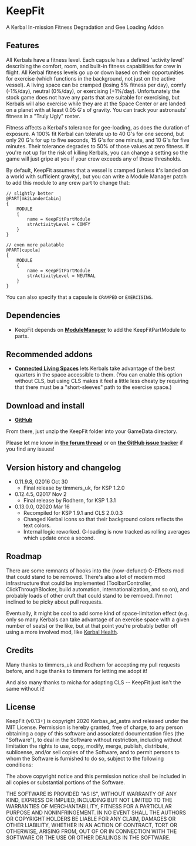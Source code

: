 # KeepFit

A Kerbal In-mission Fitness Degradation and Gee Loading Addon

## Features

All Kerbals have a fitness level.  Each capsule has a defined 'activity level' describing the comfort, room, and built-in fitness capabilities for crew in flight.  All Kerbal fitness levels go up or down based on their opportunities for exercise (which functions in the background, not just on the active vessel).  A living space can be cramped (losing 5% fitness per day), comfy (-1%/day), neutral (0%/day), or exercising (+1%/day).  Unfortunately the stock game does not have any parts that are suitable for exercising, but Kerbals will also exercise while they are at the Space Center or are landed on a planet with at least 0.05 G's of gravity.  You can track your astronauts' fitness in a "Truly Ugly" roster.

Fitness affects a Kerbal's tolerance for gee-loading, as does the duration of exposure.  A 100% fit Kerbal can tolerate up to 40 G's for one second, but only 20 G's for up to five seconds, 15 G's for one minute, and 10 G's for five minutes.  Their tolerance degrades to 50% of those values at zero fitness.  If you're not up for the risk of killing Kerbals, you can change a setting so the game will just gripe at you if your crew exceeds any of those thresholds.

By default, KeepFit assumes that a vessel is cramped (unless it's landed on a world with sufficient gravity), but you can write a Module Manager patch to add this module to any crew part to change that:

```
// slightly better
@PART[mk2LanderCabin]
{
	MODULE
	{
		name = KeepFitPartModule
		strActivityLevel = COMFY
	}
}

// even more palatable
@PART[cupola]
{
	MODULE
	{
		name = KeepFitPartModule
		strActivityLevel = NEUTRAL
	}
}
```

You can also specify that a capsule is ```CRAMPED``` or ```EXERCISING```.

## Dependencies

- KeepFit depends on **[ModuleManager](https://forum.kerbalspaceprogram.com/index.php?/topic/50533-18x-19x-module-manager-413-november-30th-2019-right-to-ludicrous-speed/)** to add the KeepFitPartModule to parts.

## Recommended addons

- **[Connected Living Spaces](https://forum.kerbalspaceprogram.com/index.php?/topic/192130-191-connected-living-spaces-adopted-2003-2020-03-04/)** lets Kerbals take advantage of the best quarters in the space accessible to them.  (You can enable this option without CLS, but using CLS makes it feel a little less cheaty by requiring that there must be a "short-sleeves" path to the exercise space.)

## Download and install

- **[GitHub](https://github.com/Kerbas-ad-astra/Timmers_KSP/releases)**

From there, just unzip the KeepFit folder into your GameData directory.

Please let me know in [**the forum thread**](http://forum.kerbalspaceprogram.com/threads/XXXX) or on [**the GitHub issue tracker**](https://github.com/Kerbas-ad-astra/Timmers_KSP/issues) if you find any issues!

## Version history and changelog


- 0.11.9.8, 02016 Oct 30
	- Final release by timmers_uk, for KSP 1.2.0
- 0.12.4.5, 02017 Nov 2
	- Final release by Rodhern, for KSP 1.3.1
- 0.13.0.0, 02020 Mar 16
	- Recompiled for KSP 1.9.1 and CLS 2.0.0.3
	- Changed Kerbal icons so that their background colors reflects the text colors.
	- Internal logic reworked.  G-loading is now tracked as rolling averages which update once a second.

## Roadmap

There are some remnants of hooks into the (now-defunct) G-Effects mod that could stand to be removed.  There's also a lot of modern mod infrastructure that could be implemented (ToolbarController, ClickThroughBlocker, build automation, internationalization, and so on), and probably loads of other cruft that could stand to be removed.  I'm not inclined to be picky about pull requests.

Eventually, it might be cool to add some kind of space-limitation effect (e.g. only so many Kerbals can take advantage of an exercise space with a given number of seats) or the like, but at that point you're probably better off using a more involved mod, like [Kerbal Health](https://forum.kerbalspaceprogram.com/index.php?/topic/155313-181-kerbal-health-142-2020-02-11-massive-update-training-cmes-and-more/).

## Credits

Many thanks to timmers_uk and Rodhern for accepting my pull requests before, and huge thanks to timmers for letting me adopt it!

And also many thanks to micha for adopting CLS -- KeepFit just isn't the same without it!

## License

KeepFit (v0.13+) is copyright 2020 Kerbas_ad_astra and released under the MIT License.  Permission is hereby granted, free of charge, to any person obtaining a copy of this software and associated documentation files (the "Software"), to deal in the Software without restriction, including without limitation the rights to use, copy, modify, merge, publish, distribute, sublicense, and/or sell copies of the Software, and to permit persons to whom the Software is furnished to do so, subject to the following conditions: 

The above copyright notice and this permission notice shall be included in all copies or substantial portions of the Software.

THE SOFTWARE IS PROVIDED "AS IS", WITHOUT WARRANTY OF ANY KIND, EXPRESS OR IMPLIED, INCLUDING BUT NOT LIMITED TO THE WARRANTIES OF MERCHANTABILITY, FITNESS FOR A PARTICULAR PURPOSE AND NONINFRINGEMENT. IN NO EVENT SHALL THE AUTHORS OR COPYRIGHT HOLDERS BE LIABLE FOR ANY CLAIM, DAMAGES OR OTHER LIABILITY, WHETHER IN AN ACTION OF CONTRACT, TORT OR OTHERWISE, ARISING FROM, OUT OF OR IN CONNECTION WITH THE SOFTWARE OR THE USE OR OTHER DEALINGS IN THE SOFTWARE.